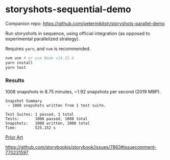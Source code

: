 # storyshots-sequential-demo

Companion repo: https://github.com/petermikitsh/storyshots-parallel-demo

Run storyshots in sequence, using official integration (as opposed to experimental parallelized strategy).

Requires `yarn`, and `nvm` is recommended.

```sh
nvm use # or use Node v14.15.4
yarn install
yarn test
```

### Results

1008 snapshots in 8.75 minutes, ~1.92 snapshots per second (2019 MBP).

```
Snapshot Summary
 › 1008 snapshots written from 1 test suite.

Test Suites: 1 passed, 1 total
Tests:       1008 passed, 1008 total
Snapshots:   1008 written, 1008 total
Time:        525.152 s
```

[Prior Art](https://github.com/jdelStrother/storybook/compare/b2eebbb5801bdb833916fdd6efedcee2a11cf253...5259806c4f4e6c172687b7532dcd891ccd58874d)

https://github.com/storybookjs/storybook/issues/7863#issuecomment-770231597
